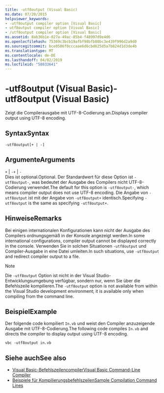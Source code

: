 ```yaml
---
title: -utf8output (Visual Basic)
ms.date: 07/20/2015
helpviewer_keywords:
- -utf8output compiler option [Visual Basic]
- utf8output compiler option [Visual Basic]
- /utf8output compiler option [Visual Basic]
ms.assetid: 8ab36b1e-027a-49ac-85b4-f48997d9e4d6
ms.openlocfilehash: 75369c3bcb19afbf98bfb80bc3e439f996d2a9d0
ms.sourcegitcommit: bce0586f0cccaae6d6cbd625d5a7b824d1d3de4b
ms.translationtype: MT
ms.contentlocale: de-DE
ms.lasthandoff: 04/02/2019
ms.locfileid: "58833641"
---
```

# <a name="-utf8output-visual-basic"></a><span data-ttu-id="5773c-102">-utf8output (Visual Basic)</span><span class="sxs-lookup"><span data-stu-id="5773c-102">-utf8output (Visual Basic)</span></span>
<span data-ttu-id="5773c-103">Zeigt die Compilerausgabe mit UTF-8-Codierung an.</span><span class="sxs-lookup"><span data-stu-id="5773c-103">Displays compiler output using UTF-8 encoding.</span></span>  
  
## <a name="syntax"></a><span data-ttu-id="5773c-104">Syntax</span><span class="sxs-lookup"><span data-stu-id="5773c-104">Syntax</span></span>  
  
```  
-utf8output[+ | -]  
```  
  
## <a name="arguments"></a><span data-ttu-id="5773c-105">Argumente</span><span class="sxs-lookup"><span data-stu-id="5773c-105">Arguments</span></span>  
 <span data-ttu-id="5773c-106">`+` &#124; `-`</span><span class="sxs-lookup"><span data-stu-id="5773c-106">`+` &#124; `-`</span></span>  
 <span data-ttu-id="5773c-107">Dies ist optional.</span><span class="sxs-lookup"><span data-stu-id="5773c-107">Optional.</span></span> <span data-ttu-id="5773c-108">Der Standardwert für diese Option ist `-utf8output-`, was bedeutet der Ausgabe des Compilers nicht UTF-8-Codierung verwendet.</span><span class="sxs-lookup"><span data-stu-id="5773c-108">The default for this option is `-utf8output-`, which means compiler output does not use UTF-8 encoding.</span></span> <span data-ttu-id="5773c-109">Die Angabe von `-utf8output` ist mit der Angabe von `-utf8output+` identisch.</span><span class="sxs-lookup"><span data-stu-id="5773c-109">Specifying `-utf8output` is the same as specifying `-utf8output+`.</span></span>  
  
## <a name="remarks"></a><span data-ttu-id="5773c-110">Hinweise</span><span class="sxs-lookup"><span data-stu-id="5773c-110">Remarks</span></span>  
 <span data-ttu-id="5773c-111">Bei einigen internationalen Konfigurationen kann nicht der Ausgabe des Compilers ordnungsgemäß in der Konsole angezeigt werden.</span><span class="sxs-lookup"><span data-stu-id="5773c-111">In some international configurations, compiler output cannot be displayed correctly in the console.</span></span> <span data-ttu-id="5773c-112">Verwenden Sie in solchen Situationen `-utf8output` und Compiler-Ausgabe in eine Datei umleiten.</span><span class="sxs-lookup"><span data-stu-id="5773c-112">In such situations, use `-utf8output` and redirect compiler output to a file.</span></span>  
  
> [!NOTE]
>  <span data-ttu-id="5773c-113">Die `-utf8output` Option ist nicht in der Visual Studio-Entwicklungsumgebung verfügbar, sondern nur, wenn Sie über die Befehlszeile kompilieren.</span><span class="sxs-lookup"><span data-stu-id="5773c-113">The `-utf8output` option is not available from within the Visual Studio development environment; it is available only when compiling from the command line.</span></span>  
  
## <a name="example"></a><span data-ttu-id="5773c-114">Beispiel</span><span class="sxs-lookup"><span data-stu-id="5773c-114">Example</span></span>  
 <span data-ttu-id="5773c-115">Der folgende code kompiliert `In.vb` und weist den Compiler anzuzeigende Ausgabe mit UTF-8-Codierung.</span><span class="sxs-lookup"><span data-stu-id="5773c-115">The following code compiles `In.vb` and directs the compiler to display output using UTF-8 encoding.</span></span>  
  
```console  
vbc -utf8output in.vb  
```  
  
## <a name="see-also"></a><span data-ttu-id="5773c-116">Siehe auch</span><span class="sxs-lookup"><span data-stu-id="5773c-116">See also</span></span>

- [<span data-ttu-id="5773c-117">Visual Basic-Befehlszeilencompiler</span><span class="sxs-lookup"><span data-stu-id="5773c-117">Visual Basic Command-Line Compiler</span></span>](../../../visual-basic/reference/command-line-compiler/index.md)
- [<span data-ttu-id="5773c-118">Beispiele für Kompilierungsbefehlszeilen</span><span class="sxs-lookup"><span data-stu-id="5773c-118">Sample Compilation Command Lines</span></span>](../../../visual-basic/reference/command-line-compiler/sample-compilation-command-lines.md)
